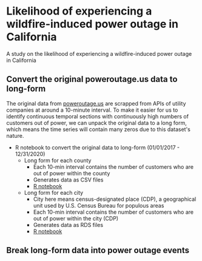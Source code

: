 # Likelihood of experiencing a wildfire-induced power outage in California
 
A study on the likelihood of experiencing a wildfire-induced power outage in California

## Convert the original poweroutage.us data to long-form

The original data from [poweroutage.us](https://poweroutage.us/) are scrapped from APIs of utility companies at around a 10-minute interval. To make it easier for us to identify continuous temporal sections with continuously high numbers of customers out of power, we can unpack the original data to a long form, which means the time series will contain many zeros due to this dataset's nature.

- R notebook to convert the original data to long-form (01/01/2017 - 12/31/2020)
  - Long form for each county
    - Each 10-min interval contains the number of customers who are out of power within the county
    - Generates data as CSV files
    - [R notebook](https://github.com/jiashenyue/ca-poweroutage-likelihood-study/blob/main/code/00_long_form_data_gen.nb.html)
  - Long form for each city
    - City here means census-designated place (CDP), a geographical unit used by U.S. Census Bureau for populous areas
    - Each 10-min interval contains the number of customers who are out of power within the city (CDP)
    - Generates data as RDS files
    - [R notebook]()

## Break long-form data into power outage events

